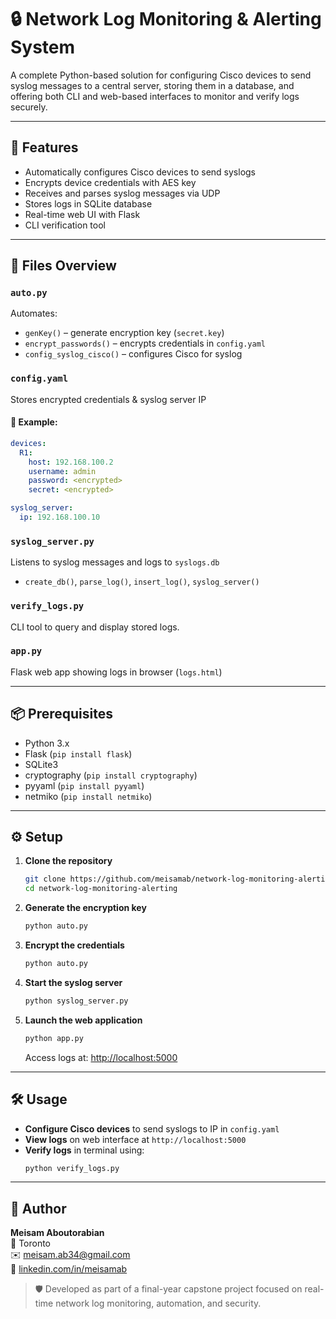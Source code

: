 # 🔒 Network Log Monitoring & Alerting System

A complete Python-based solution for configuring Cisco devices to send syslog messages to a central server, storing them in a database, and offering both CLI and web-based interfaces to monitor and verify logs securely.

---

## 🧩 Features

- Automatically configures Cisco devices to send syslogs  
- Encrypts device credentials with AES key  
- Receives and parses syslog messages via UDP  
- Stores logs in SQLite database  
- Real-time web UI with Flask  
- CLI verification tool  

---

## 📁 Files Overview

### `auto.py`
Automates:
- `genKey()` – generate encryption key (`secret.key`)
- `encrypt_passwords()` – encrypts credentials in `config.yaml`
- `config_syslog_cisco()` – configures Cisco for syslog

### `config.yaml`
Stores encrypted credentials & syslog server IP

#### 📄 Example:
```yaml
devices:
  R1:
    host: 192.168.100.2
    username: admin
    password: <encrypted>
    secret: <encrypted>

syslog_server:
  ip: 192.168.100.10
```

### `syslog_server.py`
Listens to syslog messages and logs to `syslogs.db`
- `create_db()`, `parse_log()`, `insert_log()`, `syslog_server()`

### `verify_logs.py`
CLI tool to query and display stored logs.

### `app.py`
Flask web app showing logs in browser (`logs.html`)

---

## 📦 Prerequisites

- Python 3.x  
- Flask (`pip install flask`)  
- SQLite3  
- cryptography (`pip install cryptography`)  
- pyyaml (`pip install pyyaml`)  
- netmiko (`pip install netmiko`)  

---

## ⚙️ Setup

1. **Clone the repository**
   ```bash
   git clone https://github.com/meisamab/network-log-monitoring-alerting.git
   cd network-log-monitoring-alerting
   ```

2. **Generate the encryption key**
   ```bash
   python auto.py
   ```

3. **Encrypt the credentials**
   ```bash
   python auto.py
   ```

4. **Start the syslog server**
   ```bash
   python syslog_server.py
   ```

5. **Launch the web application**
   ```bash
   python app.py
   ```
   Access logs at: [http://localhost:5000](http://localhost:5000)

---

## 🛠️ Usage

- **Configure Cisco devices** to send syslogs to IP in `config.yaml`  
- **View logs** on web interface at `http://localhost:5000`  
- **Verify logs** in terminal using:
  ```bash
  python verify_logs.py
  ```

---

## 👤 Author

**Meisam Aboutorabian**  
📍 Toronto  
✉️ meisam.ab34@gmail.com  
🔗 [linkedin.com/in/meisamab](https://linkedin.com/in/meisamab)

> 🛡️ Developed as part of a final-year capstone project focused on real-time network log monitoring, automation, and security.

